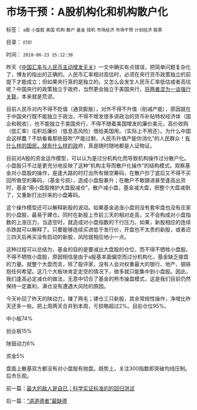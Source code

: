 # 市场干预：A股机构化和机构散户化

标签： `a股` `小盘股` `美国` `机构` `散户` `基金` `投机` `市场经济` `市场干预` `计划经济` `股票` 

目录： `打印`

时间： `2010-06-23 15:12:38`

昨天《[中国汇率与人民币主动增发无关](../../../2010/6/22/外汇储备说明政府相对廉洁；.md)》一文中确实有点错误，把简单问题复杂化了，博友的指出的正确的。人民币汇率相对高估时，必须在央行货币政策独立的前提下才能成立；但如果央行真的是独立的，又怎么会发生人民币汇率低估或者高估呢？中国央行的政策独立于政府，当然更会独立于美国央行，[将两者混为一谈强行关联](http://blog.sina.com.cn/s/%E4%B8%AD%E5%9B%BD%E5%BA%94%E8%AF%A5%E5%8D%87%E5%80%BC%E4%BA%BA%E6%B0%91%E5%B8%81%E6%88%90%E4%B8%BA%E7%BE%8E%E5%85%83%E9%80%86%E5%B7%AE%E5%9B%BD)，本来就是荒谬。

目前人民币对内不得不贬值（通货膨胀），对外不得不升值（削减产能），原因就在于中国央行既不能独立于政治，不得不增发很多讲政治的货币补贴特权经济体（国企和税收），也不能独立于美国央行，不得不随着美国增发的廉价美元，高价收购（低汇率）屯积后廉价（低息高风险）借给美国用。（实际上不用还）。为什么中国会这样蠢？不妨看看那些鼓吹“产能过剩，人民币升值产能你消化”的人民群众！[有什么样的国民，就有什么样的政](../../../2010/4/15/“反对派”不是“对抗派”.md)府，真是随时随地都是人证物证。

目前对A股的资金运作模型，可以认为是过分机构化而导致机构操作过分散户化。小盘股只不过是更充分地反映了这种“机构主导而散户化操作”的结构模式。观察基金对小盘股的操作，是逢大路的时打出所有做空筹码，在散户抄了底后又不得不买回所做空的筹码，（基金亏损），造成小盘股暴升；在散户不敢跟进甚至逢高出货时，基金“用小盘股掩护大盘股减仓”，散户减小盘，基金减大盘，把整个大盘减倒了，又重新打出抄来的小盘筹码。

这个操作模型还可以解释新股的波动。如果基金追涨小盘则没有套牢盘也没有庄家的小盘股，最易于建仓。同时在新股上市前三天的相对走高，又不会构成对小盘指数的上涨压力，当造空时，就造成对小盘指数的下行压力。如果，新股相应的连续杀跌就可以解释了。只要能够连续买进低于发行价，开盘也不太贵的新股，或者迟三四天后再买没有启动的新股，风险就相应地小一点。

这种过程可以总结为，基金的目的是要减出大盘股的仓位，而不得不牺牲小盘股。不得不牺牲小盘股，原因相信是由于a股基本面偏空而过分机构化，基金缺乏接盘的力量。就整个大盘而言，除了股评家，没有人会对权重最大的银行、地产、钢铁抱任何希望。这几个大板块肯定走空的情况下，做多就只能集中到小盘股。因此，我们逢高必定减仓的做法，无意中切合了基金的熊市操盘模式，这是我们目前仍然保持一定赢利，满仓没有遭遇大风险的原因。

今天补回了昨天的陕动力，赚了两毛；建仓三只新股，其余常规性操作，净增比昨天还多一些。把上周两天合并到本周，亏损略超过2%。目前仓位95%。

中小板74%

创业板15%

陕鼓动力6%

资金5%

盘面上散基双方都没有对小盘股有抛盘。趋势上，关注300指数即突破均线压制。后市乐观。



前一篇：[最大的敌人是自已；科学实证标准的的回归测试](../../../2010/6/22/最大的敌人是自已；科学实证标准的的回归测试.md)

后一篇：[“讲道德者”最缺德](../../../2010/6/23/“讲道德者”最缺德.md)